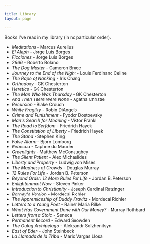 ```yaml
---

title: Library
layout: page

---
```


Books I've read in my library (in no particular order).

* _Meditations_ - Marcus Aurelius
* _El Aleph_ - Jorge Luis Borges
* _Ficciones_ - Jorge Luis Borges
* _2666_ - Roberto Bolano
* _The Dog Master_ - Cameron Bruce 
* _Journey to the End of the Night_ - Louis Ferdinand Celine
* _The Rape of Nanking_ - Iris Chang
* _Orthodoxy_ - GK Chesterton
* _Heretics_ - GK Chesterton
* _The Man Who Was Thursday_ - GK Chesterton
* _And Then There Were None_ - Agatha Christie
* _Recursion_ - Blake Crouch
* _White Fragility_ - Robin DiAngelo
* _Crime and Punishment_ - Fyodor Dostoevsky
* _Man's Search for Meaning_ - Viktor Frankl
* _The Road to Serfdom_ - Friedrich Hayek
* _The Constitution of Liberty_ - Friedrich Hayek
* _The Stand_ - Stephen King
* _False Alarm_ - Bjorn Lomborg
* _Rebecca_ - Daphne du Maurier
* _Greenlights_ - Matthew McConaughey
* _The Silent Patient_ - Alex Michaelides
* _Liberty and Property_ - Ludwig von Mises
* _The Madness of Crowds_ - Douglas Murray
* _12 Rules For Life_ - Jordan B. Peterson
* _Beyond Order: 12 More Rules For Life_ - Jordan B. Peterson
* _Enlightenment Now_ - Steven Pinker
* _Introduction to Christianity_ - Joseph Cardinal Ratzinger
* _Barney's Version_ - Mordecai Richler
* _The Apprenticeship of Duddy Kravitz_ - Mordecai Richler
* _Letters to a Young Poet_ - Rainer Maria Rilke
* _What Has Government Done with Our Money?_ - Murray Rothbard
* _Letters from a Stoic_ - Seneca
* _Permanent Record_ - Edward Snowden
* _The Gulag Archipelago_ - Aleksandr Solzhenitsyn
* _East of Eden_ - John Steinbeck
* _La Llamada de la Tribu_ - Mario Vargas Llosa
